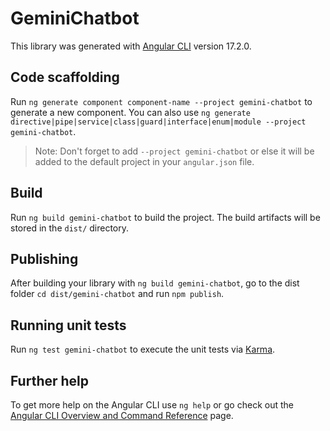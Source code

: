 # GeminiChatbot

This library was generated with [Angular CLI](https://github.com/angular/angular-cli) version 17.2.0.

## Code scaffolding

Run `ng generate component component-name --project gemini-chatbot` to generate a new component. You can also use `ng generate directive|pipe|service|class|guard|interface|enum|module --project gemini-chatbot`.
> Note: Don't forget to add `--project gemini-chatbot` or else it will be added to the default project in your `angular.json` file. 

## Build

Run `ng build gemini-chatbot` to build the project. The build artifacts will be stored in the `dist/` directory.

## Publishing

After building your library with `ng build gemini-chatbot`, go to the dist folder `cd dist/gemini-chatbot` and run `npm publish`.

## Running unit tests

Run `ng test gemini-chatbot` to execute the unit tests via [Karma](https://karma-runner.github.io).

## Further help

To get more help on the Angular CLI use `ng help` or go check out the [Angular CLI Overview and Command Reference](https://angular.io/cli) page.

